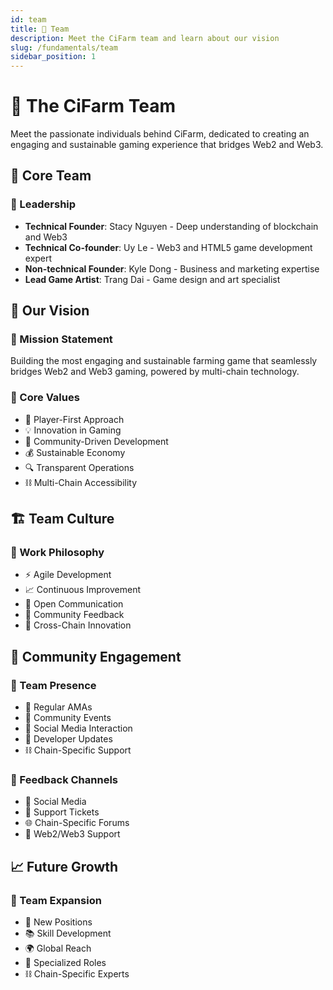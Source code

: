 ```yaml
---
id: team
title: 👥 Team
description: Meet the CiFarm team and learn about our vision
slug: /fundamentals/team
sidebar_position: 1
---
```


# 👥 The CiFarm Team

Meet the passionate individuals behind CiFarm, dedicated to creating an engaging and sustainable gaming experience that bridges Web2 and Web3.

## 🎯 Core Team

### 👑 Leadership
- **Technical Founder**: Stacy Nguyen - Deep understanding of blockchain and Web3
- **Technical Co-founder**: Uy Le - Web3 and HTML5 game development expert
- **Non-technical Founder**: Kyle Dong - Business and marketing expertise
- **Lead Game Artist**: Trang Dai - Game design and art specialist

## 🌟 Our Vision

### 🎯 Mission Statement
Building the most engaging and sustainable farming game that seamlessly bridges Web2 and Web3 gaming, powered by multi-chain technology.

### 💫 Core Values
- 👥 Player-First Approach
- 💡 Innovation in Gaming
- 🌱 Community-Driven Development
- 💰 Sustainable Economy
- 🔍 Transparent Operations
- ⛓️ Multi-Chain Accessibility

## 🏗️ Team Culture

### 💭 Work Philosophy
- ⚡ Agile Development
- 📈 Continuous Improvement
- 💬 Open Communication
- 👥 Community Feedback
- 🔄 Cross-Chain Innovation

## 🤝 Community Engagement

### 👥 Team Presence
- 🎤 Regular AMAs
- 🎉 Community Events
- 💬 Social Media Interaction
- 🔧 Developer Updates
- ⛓️ Chain-Specific Support

### 📢 Feedback Channels
- 💬 Social Media
- 🎫 Support Tickets
- 🌐 Chain-Specific Forums
- 🔧 Web2/Web3 Support

## 📈 Future Growth

### 🌱 Team Expansion
- 👥 New Positions
- 📚 Skill Development
- 🌍 Global Reach
- 🎯 Specialized Roles
- ⛓️ Chain-Specific Experts